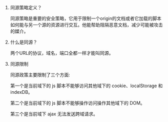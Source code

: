 1. 同源策略定义？

   同源策略是重要的安全策略，它用于限制一个origin的文档或者它加载的脚本如何能与另一个源的资源进行交互。他能帮助阻隔恶意文档，减少可能被攻击的媒介。

2. 什么是同源？

   两个URL的协议，域名，端口全都一样才能叫同源。
   
3. 同源限制
    
    同源政策主要限制了三个方面:
    
    第一个是当前域下的 js 脚本不能够访问其他域下的 cookie、localStorage 和 indexDB。
    
    第二个是当前域下的 js 脚本不能够操作访问操作其他域下的 DOM。
    
    第三个是当前域下 ajax 无法发送跨域请求。
    
